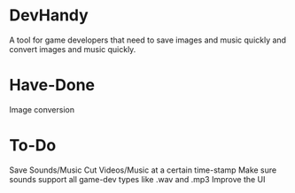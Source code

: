 # DevHandy
A tool for game developers that need to save images and music quickly and convert images and music quickly.

# Have-Done
<Complete but at a minimum> Image conversion

# To-Do
Save Sounds/Music
Cut Videos/Music at a certain time-stamp
Make sure sounds support all game-dev types like .wav and .mp3
Improve the UI
